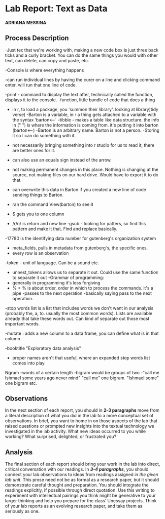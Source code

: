 # Lab Report: Text as Data

#### ADRIANA MESSINA

## Process Description

-Just tex that we're working with, making a new code box is just three back ticks and a curly bracket. You can do the same things you would with other text, can delete, can copy and paste, etc. 

-Console is where everything happens

-can run individual lines by having the curer on a line and clicking command enter. will run that one line of code. 

-print - command to display the text after, technically called the function, displays it to the console. 
-function, little bundle of code that does a thing 

- in r, to load a package, you 'summon their library'. looking at library)tidy verse)
-Barton is a variable, in r a thing gets attached to a variable with the syntax 'barton<--'
-tibble - makes a table like data structure. the info in (" ") is where the information is coming from. it's putting it into barton (barton<--)
-Barton is an arbitrary name. Barton is not a person. 
-Storing it so I can do something with it. 

- not necessarily bringing something into r studio for us to read it, there are better ones for it. 

- can also use an equals sign instead of the arrow.

- not making permanent changes in this place. Nothing is changing at the source, not making files on our hard drive. Would have to export it to do that. 

- can overwrite this data in Barton if you created a new line of code sending things to Barton.

- ran the command View(barton) to see it 
- $ gets you to one column 

- /r/n/ is return and new line
-gsub - looking for patters, so find this pattern and make it that. Find and replace basically. 

-17780 is the identifying data number for gutenberg's organization system

- meta_fields, pulls in metadata from gutenberg's, the specific ones. 
- every row is an observation 

-token - unit of language. Can be a sound etc. 
- unnest_tokens allows us to separate it out. Could use the same function to separate it out
-Grammar of programming: 
- generally in programming it's less forgiving 
- % > % is about order, order in which to process the commands. it's a pipe
-passes to the next operation 
-basically saying pass to the next operation. 

-stop words list is a list that includes words we don't want in our analysis (probably the, a, to. usually the most common words). Lists are available already that take these words out. Can kind of separate out those most important words. 

-mutate : adds a new column to a data frame, you can define what is in that column

-booktitle "Exploratory data analysis"

- proper names aren't that useful, where an expanded stop words list comes into play

Ngram
-words of a certain length
-bigram would be groups of two 
-"call me Ishmael some years ago never mind" "call me" one bigram. "Ishmael some" one bigram etc.
## Observations

In the next section of each report, you should in **2-3 paragraphs** move from a literal description of what you did in the lab to a more conceptual set of observations. In brief, you want to home in on those aspects of the lab that raised questions or prompted new insights into the textual technology we investigated in the lab activity. What new ideas occurred to you while working? What surprised, delighted, or frustrated you?

## Analysis

The final section of each report should bring your work in the lab into direct, critical conversation with our readings. In **_3-4 paragraphs_**, you should connect your lab observations to ideas from readings assigned _in the given lab unit_. This prose need not be as formal as a research paper, but it should demonstrate careful thought and preparation. You should integrate the readings explicitly, if possible through direct quotation. Use this writing to experiment with intellectual pairings you think might be generative to your larger thinking and help you prepare for the class’ Unessay projects. Think of your lab reports as an evolving research paper, and take them as seriously as one.